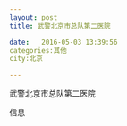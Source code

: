 ```yaml
--- 
layout: post 
title: 武警北京市总队第二医院

date:   2016-05-03 13:39:56 
categories:其他  
city:北京
  
--- 
```

   
武警北京市总队第二医院

信息

